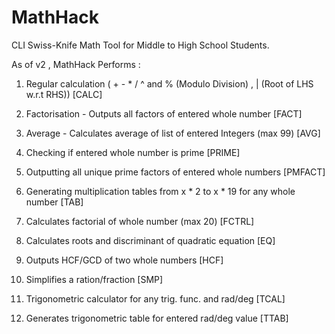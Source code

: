 # MathHack
CLI Swiss-Knife Math Tool for Middle to High School Students.

As of v2 , MathHack Performs :

1) Regular calculation ( + - * / ^ and % (Modulo Division) , | (Root of LHS w.r.t RHS)) [CALC]

2) Factorisation - Outputs all factors of entered whole number [FACT]

3) Average - Calculates average of list of entered Integers (max 99) [AVG]

4) Checking if entered whole number is prime [PRIME]

5) Outputting all unique prime factors of entered whole numbers [PMFACT]

6) Generating multiplication tables from x * 2 to x * 19 for any whole number [TAB]

7) Calculates factorial of  whole number (max 20) [FCTRL]

8) Calculates roots and discriminant of quadratic equation [EQ]

9) Outputs HCF/GCD of two whole numbers [HCF]

10) Simplifies a ration/fraction [SMP]

11) Trigonometric calculator for any trig. func. and rad/deg [TCAL]

12) Generates trigonometric table for entered rad/deg value [TTAB]

